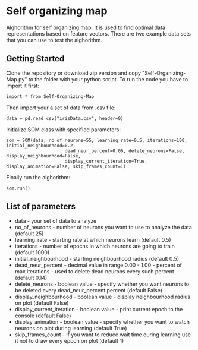 # Self organizing map

Alghorithm for self organizing map. It is used to find optimal data representations based on feature vectors.
There are two example data sets that you can use to test the alghorithm.

## Getting Started

Clone the repository or download zip version and copy "Self-Organizing-Map.py" to the folder with your python script.
To run the code you have to import it first:

```
import * from Self-Organizing-Map
```

Then import your a set of data from .csv file:

```
data = pd.read_csv("irisData.csv", header=0)
```

Initialize SOM class with specified parameters:

```
som = SOM(data, no_of_neurons=55, learning_rate=0.5, iterations=100, initial_neighbourhood=0.2,
                      dead_neur_percent=0.06, delete_neurons=False, display_neighbourhood=False,
                      display_current_iteration=True, display_animation=False, skip_frames_count=1)
```

Finally run the alghorithm:

```
som.run()
```

## List of parameters

* data - your set of data to analyze
* no_of_neurons - number of neurons you want to use to analyze the data (default 25)
* learning_rate - starting rate at which neurons learn (default 0.5)
* iterations - number of epochs in which neurons are going to train (default 1000) 
* initial_neighbourhood - starting neighbourhood radius (default 0.5)
* dead_neur_percent - decimal value in range 0.00 - 1.00 - percent of max iterations - used to delete dead neurons every such percent (default 0.14)
* delete_neurons - boolean value - specify whether you want neurons to be deleted every dead_neur_percent percent (default False)
* display_neighbourhood - boolean value - display neighbourhood radius on plot (default False)
* display_current_iteration - boolean value - print current epoch to the console (default False)
* display_animation - boolean value - specify whether you want to watch neurons on plot during learning (default True)
* skip_frames_count - if you want to reduce wait time during learning use it not to draw every epoch on plot (default 1)
